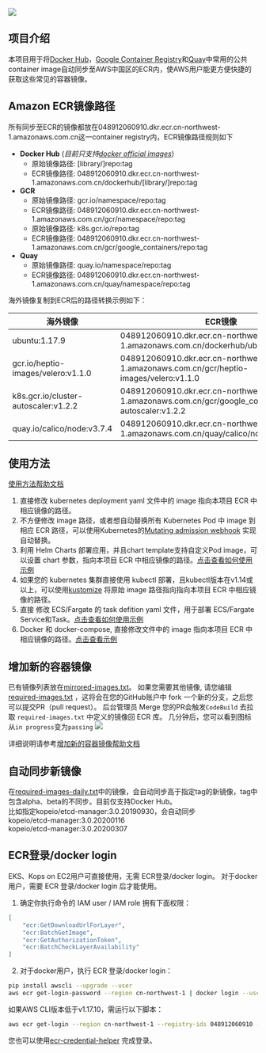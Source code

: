 ![](https://codebuild.ap-northeast-1.amazonaws.com/badges?uuid=eyJlbmNyeXB0ZWREYXRhIjoicjlSNndlSGg4ZkJPQXF0Z1hIQnJIaFZES2VvN2tmUllKTjNEemJGeDVKZU5UUUt5eWdWT0Jrd0NZc2xweHROZFV1dEdXNmJLOVZmUGF1Tnl3ZmRSd1ZBPSIsIml2UGFyYW1ldGVyU3BlYyI6Ik5rNkxrdTZnR21GLzl4YzkiLCJtYXRlcmlhbFNldFNlcmlhbCI6MX0%3D&branch=master)


## 项目介绍
本项目用于将[Docker Hub](https://hub.docker.com/)，[Google Container Registry](https://console.cloud.google.com/gcr/images/google-containers/GLOBAL?pli=1)和[Quay](https://quay.io/search)中常用的公共container image自动同步至AWS中国区的ECR内，使AWS用户能更方便快捷的获取这些常见的容器镜像。

## Amazon ECR镜像路径
所有同步至ECR的镜像都放在048912060910.dkr.ecr.cn-northwest-1.amazonaws.com.cn这一container registry内，ECR镜像路径规则如下
* **Docker Hub** (*目前只支持[docker official images](https://github.com/docker-library/official-images)*)
    * 原始镜像路径: [library/]repo:tag
    * ECR镜像路径: 048912060910.dkr.ecr.cn-northwest-1.amazonaws.com.cn/dockerhub/[library/]repo:tag
* **GCR**
    * 原始镜像路径: gcr.io/namespace/repo:tag
    * ECR镜像路径: 048912060910.dkr.ecr.cn-northwest-1.amazonaws.com.cn/gcr/namespace/repo:tag
    * 原始镜像路径: k8s.gcr.io/repo:tag
    * ECR镜像路径: 048912060910.dkr.ecr.cn-northwest-1.amazonaws.com.cn/gcr/google_containers/repo:tag
* **Quay**
    * 原始镜像路径: quay.io/namespace/repo:tag
    * ECR镜像路径: 048912060910.dkr.ecr.cn-northwest-1.amazonaws.com.cn/quay/namespace/repo:tag 

海外镜像复制到ECR后的路径转换示例如下：

| 海外镜像         | ECR镜像  |
|------------    |---------|
| ubuntu:1.17.9  | 048912060910.dkr.ecr.cn-northwest-1.amazonaws.com.cn/dockerhub/ubuntu:1.17.9 |
| gcr.io/heptio-images/velero:v1.1.0 | 048912060910.dkr.ecr.cn-northwest-1.amazonaws.com.cn/gcr/heptio-images/velero:v1.1.0 |
| k8s.gcr.io/cluster-autoscaler:v1.2.2 | 048912060910.dkr.ecr.cn-northwest-1.amazonaws.com.cn/gcr/google_containers/cluster-autoscaler:v1.2.2 |
| quay.io/calico/node:v3.7.4 | 048912060910.dkr.ecr.cn-northwest-1.amazonaws.com.cn/quay/calico/node:v3.7.4 |

## 使用方法
[使用方法帮助文档](docs/container-mirror-usage-guide.md)

1. 直接修改 kubernetes deployment yaml 文件中的 image 指向本项目 ECR 中相应镜像的路径。
2. 不方便修改 image 路径，或者想自动替换所有 Kubernetes Pod 中 image 到相应 ECR 路径，可以使用Kubernetes的[Mutating admission webhook](webhook/README.md) 实现自动替换。
3. 利用 Helm Charts 部署应用，并且chart template支持自定义Pod image，可以设置 chart 参数，指向本项目 ECR 中相应镜像的路径。[点击查看如何使用示例](docs/helm-chart-useage-guide.md)
4. 如果您的 kubernetes 集群直接使用 kubectl 部署，且kubectl版本在v1.14或以上，可以使用[kustomize](kustomize/README.md) 将原始 image 路径指向指向本项目 ECR 中相应镜像的路径。
5. 直接 修改 ECS/Fargate 的 task defition yaml 文件，用于部署 ECS/Fargate Service和Task。[点击查看如何使用示例](docs/ecs-fargate-useage-guide.md)
6. Docker 和 docker-compose, 直接修改文件中的 image 指向本项目 ECR 中相应镜像的路径。[点击查看示例](docs/docker-docker-compose-usage-guide.md)

## 增加新的容器镜像
已有镜像列表放在[mirrored-images.txt](./mirror/mirrored-images.txt)。 
如果您需要其他镜像, 请您编辑 [required-images.txt](./mirror/required-images.txt) ，这将会在您的GitHub账户中 fork 一个新的分支，之后您可以提交PR（pull request）。 
后台管理员 Merge 您的PR会触发`CodeBuild` 去拉取 `required-images.txt` 中定义的镜像回 ECR 库。 几分钟后，您可以看到图标从`in progress`变为`passing`
![](https://codebuild.ap-northeast-1.amazonaws.com/badges?uuid=eyJlbmNyeXB0ZWREYXRhIjoicjlSNndlSGg4ZkJPQXF0Z1hIQnJIaFZES2VvN2tmUllKTjNEemJGeDVKZU5UUUt5eWdWT0Jrd0NZc2xweHROZFV1dEdXNmJLOVZmUGF1Tnl3ZmRSd1ZBPSIsIml2UGFyYW1ldGVyU3BlYyI6Ik5rNkxrdTZnR21GLzl4YzkiLCJtYXRlcmlhbFNldFNlcmlhbCI6MX0%3D&branch=master)

详细说明请参考[增加新的容器镜像帮助文档](docs/how-to-request-new-container-image.md)

## 自动同步新镜像
在[required-images-daily.txt](./mirror/required-images-daily.txt)中的镜像，会自动同步高于指定tag的新镜像，tag中包含alpha、beta的不同步。目前仅支持Docker Hub。  
比如指定kopeio/etcd-manager:3.0.20190930，会自动同步  
kopeio/etcd-manager:3.0.20200116  
kopeio/etcd-manager:3.0.20200307  

## ECR登录/docker login
EKS、Kops on EC2用户可直接使用，无需 ECR登录/docker login。
对于docker用户，需要 ECR 登录/docker login 后才能使用。

1. 确定你执行命令的 IAM user / IAM role 拥有下面权限：
```json
[
    "ecr:GetDownloadUrlForLayer",
    "ecr:BatchGetImage",
    "ecr:GetAuthorizationToken",
    "ecr:BatchCheckLayerAvailability"
]
```

2. 对于docker用户，执行 ECR 登录/docker login：
```bash
pip install awscli --upgrade --user
aws ecr get-login-password --region cn-northwest-1 | docker login --username AWS --password-stdin 048912060910.dkr.ecr.cn-northwest-1.amazonaws.com.cn
```

如果AWS CLI版本低于v1.17.10，需运行以下脚本：
```bash
aws ecr get-login --region cn-northwest-1 --registry-ids 048912060910 --no-include-email | sh
```

您也可以使用[ecr-credential-helper](https://github.com/awslabs/amazon-ecr-credential-helper) 完成登录。
